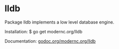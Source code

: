 lldb
====

Package lldb implements a low level database engine.

Installation: $ go get modernc.org/lldb

Documentation: [godoc.org/modernc.org/lldb](http://godoc.org/modernc.org/lldb)
